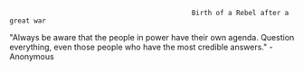 

                                                 Birth of a Rebel after a great war
"Always be aware that the people in power have their own agenda. Question everything, even those people who have the most credible answers." - Anonymous


